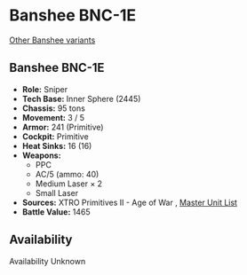 # Banshee BNC-1E 

[Other Banshee variants](../banshee.md) 

## Banshee BNC-1E 

- **Role:** Sniper 
- **Tech Base:** Inner Sphere (2445) 
- **Chassis:** 95 tons 
- **Movement:** 3 / 5 
- **Armor:** 241 (Primitive) 
- **Cockpit:** Primitive 
- **Heat Sinks:** 16 (16) 
- **Weapons:** 
  - PPC 
  - AC/5 (ammo: 40) 
  - Medium Laser × 2 
  - Small Laser 
- **Sources:** XTRO Primitives II - Age of War , [Master Unit List](http://masterunitlist.info/Unit/Details/3785/banshee-bnc-1e) 
- **Battle Value:** 1465 

## Availability 

Availability Unknown 

